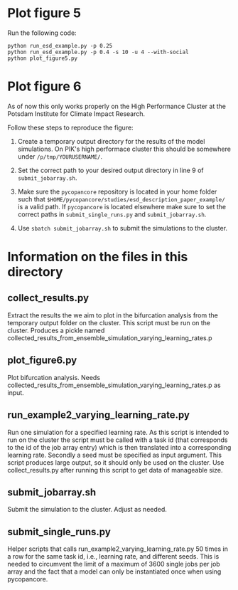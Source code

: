 # Plot figure 5
Run the following code:
```
python run_esd_example.py -p 0.25
python run_esd_example.py -p 0.4 -s 10 -u 4 --with-social
python plot_figure5.py
```

# Plot figure 6
As of now this only works properly on the High Performance Cluster at the
Potsdam Institute for Climate Impact Research.

Follow these steps to reproduce the figure:
1. Create a temporary output directory for the results of the model
   simulations. On PIK's high performace cluster this should be somewhere under
   `/p/tmp/YOURUSERNAME/`.

2. Set the correct path to your desired output directory in line 9 of
   `submit_jobarray.sh`. 

3. Make sure the `pycopancore` repository is located in your home folder such
   that `$HOME/pycopancore/studies/esd_description_paper_example/` is a
   valid path. If `pycopancore` is located elsewhere make sure to set the
   correct paths in `submit_single_runs.py` and `submit_jobarray.sh`.

4. Use `sbatch submit_jobarray.sh` to submit the simulations to the cluster.

# Information on the files in this directory

## collect_results.py
Extract the results the we aim to plot in the bifurcation analysis from the
temporary output folder on the cluster. This script must be run on the cluster. 
Produces a pickle named
collected_results_from_ensemble_simulation_varying_learning_rates.p 

## plot_figure6.py
Plot bifurcation analysis. Needs
collected_results_from_ensemble_simulation_varying_learning_rates.p as input.

## run_example2_varying_learning_rate.py
Run one simulation for a specified learning rate. As this script is intended to
run on the cluster the script must be called with a task id (that corresponds
to the id of the job array entry) which is then translated into a corresponding
learning rate. Secondly a seed must be specified as input argument. This script
produces large output, so it should only be used on the cluster. Use
collect_results.py after running this script to get data of manageable size.

## submit_jobarray.sh
Submit the simulation to the cluster. Adjust as needed.

## submit_single_runs.py
Helper scripts that calls run_example2_varying_learning_rate.py 50 times in a
row for the same task id, i.e., learning rate, and different seeds. This is
needed to circumvent the limit of a maximum of 3600 single jobs per job array
and the fact that a model can only be instantiated once when using pycopancore.


